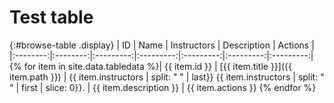 # Test table

{:#browse-table .display}
| ID | Name | Instructors | Description | Actions |
|:--------:|:--------:|:---------:|:---------:|:---------:|:---------:|:---------:|
{% for item in site.data.tabledata %}| {{ item.id }} | [{{ item.title }}]({{ item.path }}) | {{ item.instructors | split: " " | last}} {{ item.instructors | split: " " | first | slice: 0}}. | {{ item.description }} | {{ item.actions }}
{% endfor %}

<script>
$(document).ready(function() {
var table = $('#browse-table').DataTable({
  "dom": '<"search"f><"top"il>rt<"bottom"Bp><"clear">',
  language: { search: '', searchPlaceholder: "Search project..." },
  buttons: [
        'copy', 'excel', 'pdf'
  ],
  "columnDefs": [ 
     { "targets": 4, "visible": false }
  ],
  "order": [[ 0, "desc" ]]
  });
$('#browse-table-searchbar').keyup(function () {
  table.search( this.value ).draw();
  });
});

window.onload = function() {
function querySt(ji) {
 hu = window.location.search.substring(1); 
 gy = hu.split("&");
 for (i=0;i<gy.length;i++) { 
    ft = gy[i].split("="); 
    if (ft[0] == ji) { 
        return ft[1]; 
    } 
 } 
} 
var fieldName = querySt("fieldName");
if( fieldName==null){ 
 } else { 
    document.getElementById('#browse-table').search( fieldName ).draw(); 
 } 
}
</script>
